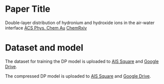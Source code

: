 # Paper Title

Double-layer distribution of hydronium and hydroxide ions in the air-water interface
[ACS Phys. Chem Au](https://pubs.acs.org/doi/10.1021/acsphyschemau.3c00076)
[ChemRxiv](https://chemrxiv.org/engage/chemrxiv/article-details/64a1f26aba3e99daef69917a)

# Dataset and model

The dataset for training the DP model is uploaded to [AIS Square]() and [Google Drive](https://drive.google.com/drive/folders/1zvCP1M3pYGL3f9ChUUl8n3BHkmCoWi52?usp=drive_link).

The compressed DP model is uploaded to [AIS Square](https://www.aissquare.com/models/detail?pageType=models&name=SCAN_H2O_H3O_OH&id=242) and [Google Drive](https://drive.google.com/drive/folders/1zvCP1M3pYGL3f9ChUUl8n3BHkmCoWi52?usp=drive_link).
